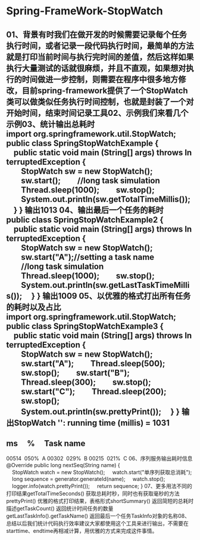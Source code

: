 # Spring-FrameWork-StopWatch
01、背景有时我们在做开发的时候需要记录每个任务执行时间，或者记录一段代码执行时间，最简单的方法就是打印当前时间与执行完时间的差值，然后这样如果执行大量测试的话就很麻烦，并且不直观，如果想对执行的时间做进一步控制，则需要在程序中很多地方修改，目前spring-framework提供了一个StopWatch类可以做类似任务执行时间控制，也就是封装了一个对开始时间，结束时间记录工具02、示例我们来看几个示例03、统计输出总耗时import org.springframework.util.StopWatch;
 
public class SpringStopWatchExample {
 
    public static void main (String[] args) throws InterruptedException {
        StopWatch sw = new StopWatch();
        sw.start();
        //long task simulation
        Thread.sleep(1000);
        sw.stop();
        System.out.println(sw.getTotalTimeMillis());
    }
}
输出1013
04、输出最后一个任务的耗时public class SpringStopWatchExample2 {
 
    public static void main (String[] args) throws InterruptedException {
        StopWatch sw = new StopWatch();
        sw.start("A");//setting a task name
        //long task simulation
        Thread.sleep(1000);
        sw.stop();
        System.out.println(sw.getLastTaskTimeMillis());
    }
}
输出1009
05、以优雅的格式打出所有任务的耗时以及占比import org.springframework.util.StopWatch;
 
public class SpringStopWatchExample3 {
 
    public static void main (String[] args) throws InterruptedException {
        StopWatch sw = new StopWatch();
        sw.start("A");
        Thread.sleep(500);
        sw.stop();
        sw.start("B");
        Thread.sleep(300);
        sw.stop();
        sw.start("C");
        Thread.sleep(200);
        sw.stop();
        System.out.println(sw.prettyPrint());
    }
}
输出StopWatch '': running time (millis) = 1031
-----------------------------------------
ms     %     Task name
-----------------------------------------
00514  050%  A
00302  029%  B
00215  021%  C
06、序列服务输出耗时信息@Override
public long nextSeq(String name) {
    StopWatch watch = new StopWatch();
    watch.start("单序列获取总消耗");
    long sequence = generator.generateId(name);
    watch.stop();
    logger.info(watch.prettyPrint());
    return sequence;
}
07、更多用法不同的打印结果getTotalTimeSeconds() 获取总耗时秒，同时也有获取毫秒的方法prettyPrint() 优雅的格式打印结果，表格形式shortSummary() 返回简短的总耗时描述getTaskCount() 返回统计时间任务的数量getLastTaskInfo().getTaskName() 返回最后一个任务TaskInfo对象的名称08、总结以后我们统计代码执行效率建议大家都使用这个工具来进行输出，不需要在starttime、endtime再相减计算，用优雅的方式来完成这件事情。
